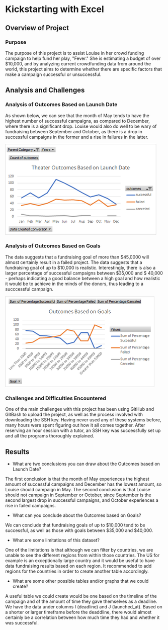 # Kickstarting with Excel

## Overview of Project

### Purpose
The purpose of this project is to assist Louise in her crowd funding campaign to help fund her play, "Fever." She is estimating a budget of over $10,000, and by analyzing current crowdfunding data from around the world, this project aims to determine whether there are specific factors that make a campaign successful or unsuccessful.
## Analysis and Challenges

### Analysis of Outcomes Based on Launch Date
As shown below, we can see that the month of May tends to have the highest number of successful campaigns, as compared to December, where there is a significant drop. Louise would also do well to be wary of fundraising between September and October, as there is a drop in successful campaigns in the former and a rise in failures in the latter.

![Theater_Outcomes_vs_Launch](Theater_Outcomes_vs_Launch.png)



### Analysis of Outcomes Based on Goals

The data suggests that a fundraising goal of more than $45,0000 will almost certainly result in a failed project. The data suggests that a fundraising goal of up to $10,000 is realistic. Interestingly, there is also a larger percentage of successful campaigns between $35,000 and $
40,000 - perhaps indicating a good balance between a high goal and how realistic it would be to achieve in the minds of the donors, thus leading to a succcessful campaign.

![Outcomes_vs_Goals](Outcomes_vs_Goals.png)

### Challenges and Difficulties Encountered
One of the main challenges with this project has been using GitHub and GitBash to upload the project, as well as the process involved with downloading the SSH key. Having never used any of these systems before, many hours were spent figuring out how it all comes together. After reserving an hour session with a tutor, an SSH key was successfully set up and all the programs thoroughly explained. 
## Results

- What are two conclusions you can draw about the Outcomes based on Launch Date?

The first conclusion is that the month of May experiences the highest amount of successful campaigns and December has the lowest amount, so Louise should campaign in May. The second conclusion is that Louise should not campaign in September or October, since September is the second largest drop in successful campaigns, and October experiences a rise in failed campaigns.

- What can you conclude about the Outcomes based on Goals?

We can conclude that fundraising goals of up to $10,000 tend to be successful, as well as those with goals between $35,000 and $40,000.
- What are some limitations of this dataset?

One of the limitations is that although we can filter by countries, we are unable to see the different regions from within those countries. The US for example is an exceptionally large country and it would be useful to have data fundraising results based on each region. It recommended to add regions for the countries in order to create another table accordingly. 

- What are some other possible tables and/or graphs that we could create?

A useful table we could create would be one based on the timeline of the campaign and of the amount of time they gave themselves as a deadline. We have the data under columns I (deadline) and J (launched_at). Based on a shorter or larger timeframe before the deaddline, there would almost certainly be a correlation between how much time they had and whether it was successful.









